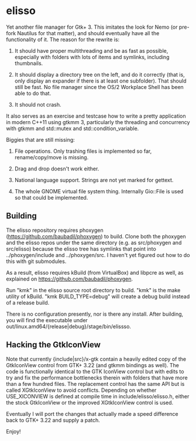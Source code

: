 # elisso

Yet another file manager for Gtk+ 3. This imitates the look for Nemo (or pre-fork Nautilus for that matter),
and should eventually have all the functionality of it. The reason for the rewrite is:

1) It should have proper multithreading and be as fast as possible, especially with folders with lots
   of items and symlinks, including thumbnails.

2) It should display a directory tree on the left, and do it correctly (that is, only display an expander
   if there is at least one subfolder). That should still be fast. No file manager since the OS/2 
   Workplace Shell has been able to do  that.

3) It should not crash.

It also serves as an exercise and testcase how to write a pretty application in modern C++11 using gtkmm 3, particularly the threading and concurrency with gtkmm and std::mutex and std::condition_variable.

Biggies that are still missing:

1) File operations. Only trashing files is implemented so far, rename/copy/move is missing.

2) Drag and drop doesn't work either.

3) National language support. Strings are not yet marked for gettext.

4) The whole GNOME virtual file system thing. Internally Gio::File is used so that could be implemented.

## Building

The elisso repository requires phoxygen (https://github.com/baubadil/phoxygen) to build. Clone both the phoxygen
and the elisso repos under the same directory (e.g. as src/phoxygen and src/elisso) because the elisso
tree has symlinks that point into ../phoxygen/include and ../phoxygen/src. I haven't yet figured out
how to do this with git submodules.

As a result, elisso requires kBuild (from VirtualBox) and libpcre as well, as explained on https://github.com/baubadil/phoxygen. 

Run "kmk" in the elisso source root directory to build. "kmk" is the make utility of kBuild. "kmk BUILD_TYPE=debug" will create a debug build instead of a release build.

There is no configuration presently, nor is there any install. After building, you will find the executable under out/linux.amd64/{release|debug}/stage/bin/elissso.

## Hacking the GtkIconView

Note that currently {include|src}/x-gtk contain a heavily edited copy of the GtkIconView control from GTK+ 3.22
(and gtkmm bindings as well). The code is functionally identical to the GTK IconView control but with edits
to try and fix the performance bottlenecks therein with folders that have more than a few hundred files. 
The replacement control has the same API but is called XGtkIconView to avoid conflicts. Depending on whether USE_XICONVIEW is defined at compile time in include/elisso/elisso.h, either the stock GtkIconView or the 
improved XGtkIconView control is used. 

Eventually I will port the changes that actually made a speed difference back to GTK+ 3.22 and supply a patch.

Enjoy!

